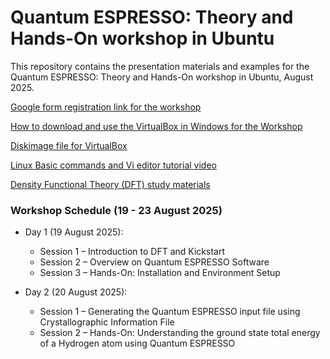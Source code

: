 # Quantum ESPRESSO: Theory and Hands-On workshop in Ubuntu
This repository contains the presentation materials and examples for the Quantum ESPRESSO: Theory and Hands-On workshop in Ubuntu, August 2025.

[Google form registration link for the workshop](https://docs.google.com/forms/d/e/1FAIpQLSc1PQqfTjqUjcoTcwTGaOynNFuzl7nsP3omJHTHCJo9tKQuTw/viewform?usp=header)

[How to download and use the VirtualBox in Windows for the Workshop]()

[Diskimage file for VirtualBox]()

[Linux Basic commands and Vi editor tutorial video]()

[Density Functional Theory (DFT) study materials]()

### Workshop Schedule (19 - 23 August 2025)
- Day 1 (19 August 2025):
  - Session 1 – Introduction to DFT and Kickstart
  - Session 2 – Overview on Quantum ESPRESSO Software
  - Session 3 – Hands-On: Installation and Environment Setup

- Day 2 (20 August 2025):
  - Session 1 – Generating the Quantum ESPRESSO input file using Crystallographic Information File
  - Session 2 – Hands-On: Understanding the ground state total energy of a Hydrogen atom using Quantum ESPRESSO
